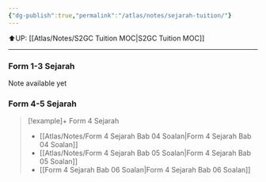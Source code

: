 ```yaml
---
{"dg-publish":true,"permalink":"/atlas/notes/sejarah-tuition/"}
---
```


⬆️UP: [[Atlas/Notes/S2GC Tuition MOC\|S2GC Tuition MOC]]

---
### Form 1-3 Sejarah
Note available yet

### Form 4-5 Sejarah

> [!example]+ Form 4 Sejarah 
> - [[Atlas/Notes/Form 4 Sejarah Bab 04 Soalan\|Form 4 Sejarah Bab 04 Soalan]]
> - [[Atlas/Notes/Form 4 Sejarah Bab 05 Soalan\|Form 4 Sejarah Bab 05 Soalan]]
> - [[Form 4 Sejarah Bab 06 Soalan\|Form 4 Sejarah Bab 06 Soalan]]


